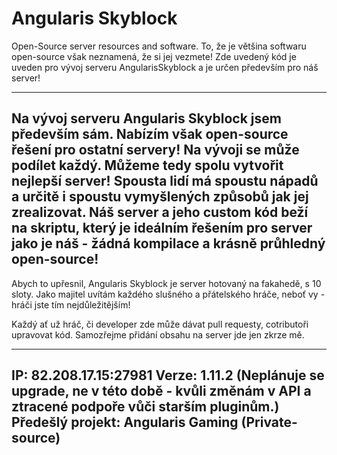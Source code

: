 # Angularis Skyblock
Open-Source server resources and software.
To, že je většina softwaru open-source však neznamená, že si jej vezmete!
Zde uvedený kód je uveden pro vývoj serveru AngularisSkyblock a je určen především pro náš server!

------------------------------------------
Na vývoj serveru Angularis Skyblock jsem především sám. Nabízím však open-source řešení pro ostatní servery!
Na vývoji se může podílet každý. Můžeme tedy spolu vytvořit nejlepší server! Spousta lidí má spoustu nápadů a určitě i spoustu vymyšlených způsobů jak jej zrealizovat. Náš server a jeho custom kód beží na skriptu, který je ideálním řešením pro server jako je náš - žádná kompilace a krásně průhledný open-source!
------------------------------------------

Abych to upřesnil, Angularis Skyblock je server hotovaný na fakahedě, s 10 sloty. Jako majitel uvítám každého slušného a přátelského hráče, neboť vy - hráči jste tím nejdůležitějším!

Každý ať už hráč, či developer zde může dávat pull requesty, cotributoři upravovat kód. Samozřejme přidání obsahu na server jde jen zkrze mě. 

------------------------------------------
IP: 82.208.17.15:27981
Verze: 1.11.2 (Neplánuje se upgrade, ne v této době - kvůli změnám v API a ztracené podpoře vůči starším pluginům.)
Předešlý projekt: Angularis Gaming (Private-source)
------------------------------------------
